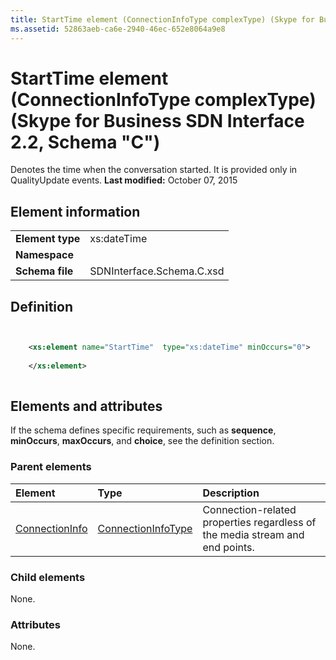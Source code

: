 ```yaml
---
title: StartTime element (ConnectionInfoType complexType) (Skype for Business SDN Interface 2.2, Schema "C")
ms.assetid: 52863aeb-ca6e-2940-46ec-652e8064a9e8
---
```



# StartTime element (ConnectionInfoType complexType) (Skype for Business SDN Interface 2.2, Schema "C")
Denotes the time when the conversation started. It is provided only in QualityUpdate events. 
 **Last modified:** October 07, 2015
  
    
    


## Element information


|||
|:-----|:-----|
|**Element type**|xs:dateTime |
|**Namespace**||
|**Schema file**|SDNInterface.Schema.C.xsd |
   

## Definition


```XML


    <xs:element name="StartTime"  type="xs:dateTime" minOccurs="0">
    
    </xs:element>
  
```


## Elements and attributes

If the schema defines specific requirements, such as **sequence**, **minOccurs**, **maxOccurs**, and **choice**, see the definition section. 
  
    
    

### Parent elements



|**Element**|**Type**|**Description**|
|:-----|:-----|:-----|
| [ConnectionInfo](connectioninfo-element.md)| [ConnectionInfoType](connectioninfotype-complextype.md)|Connection-related properties regardless of the media stream and end points. |
   

### Child elements

None. 
  
    
    

### Attributes

None. 
  
    
    

